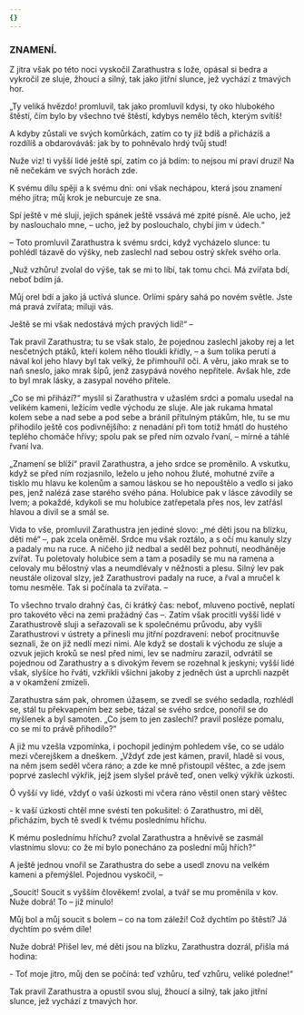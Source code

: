 ```yaml
---
{}
---
```


### ZNAMENÍ.

Z jitra však po této noci vyskočil Zarathustra s lože, opásal si bedra a vykročil ze sluje, žhoucí a silný, tak jako jitřní slunce, jež vychází z tmavých hor. 

„Ty veliká hvězdo! promluvil, tak jako promluvil kdysi, ty oko hlubokého štěstí, čím bylo by všechno tvé štěstí, kdybys nemělo těch, kterým svítíš! 

A kdyby zůstali ve svých komůrkách, zatím co ty již bdíš a přicházíš a rozdílíš a obdarováváš: jak by to pohněvalo hrdý tvůj stud!

Nuže viz! ti vyšší lidé ještě spí, zatím co já bdím: to nejsou mí praví druzi! Na ně nečekám ve svých horách zde.

K svému dílu spěji a k svému dni: oni však nechápou, která jsou znamení mého jitra; můj krok je neburcuje ze sna.

Spí ještě v mé sluji, jejich spánek ještě vssává mé zpité písně. Ale ucho, jež by naslouchalo mne, – ucho, jež by poslouchalo, chybí jim v údech.“

– Toto promluvil Zarathustra k svému srdci, když vycházelo slunce: tu pohlédl tázavě do výšky, neb zaslechl nad sebou ostrý skřek svého orla.

„Nuž vzhůru! zvolal do výše, tak se mi to líbí, tak tomu chci. Má zvířata bdí, neboť bdím já.

Můj orel bdí a jako já uctívá slunce. Orlími spáry sahá po novém světle. Jste má pravá zvířata; miluji vás.

Ještě se mi však nedostává mých pravých lidí!“ –

  

Tak pravil Zarathustra; tu se však stalo, že pojednou zaslechl jakoby rej a let nesčetných ptáků, kteří kolem něho tloukli křídly, – a šum tolika perutí a nával kol jeho hlavy byl tak velký, že přimhouřil oči. A věru, jako mrak se to naň sneslo, jako mrak šípů, jenž zasypává nového nepřítele. Avšak hle, zde to byl mrak lásky, a zasypal nového přítele.

„Co se mi přihází?“ myslil si Zarathustra v užaslém srdci a pomalu usedal na velikém kameni, ležícím vedle východu ze sluje. Ale jak rukama hmatal kolem sebe a nad sebe a pod sebe a bránil přítulným ptákům, hle, tu se mu přihodilo ještě cos podivnějšího: z nenadání při tom totiž hmátl do hustého teplého chomáče hřívy; spolu pak se před ním ozvalo řvaní, – mírné a táhlé řvaní lva.

„Znamení se blíží“ pravil Zarathustra, a jeho srdce se proměnilo. A vskutku, když se před ním rozjasnilo, leželo u jeho nohou žluté, mohutné zvíře a tisklo mu hlavu ke kolenům a samou láskou se ho nepouštělo a vedlo si jako pes, jenž nalézá zase starého svého pána. Holubice pak v lásce závodily se lvem; a pokaždé, kdykoli se mu holubice zatřepetala přes nos, lev zatřásl hlavou a divil se a smál se.

Vida to vše, promluvil Zarathustra jen jediné slovo: „mé děti jsou na blízku, děti mé“ –, pak zcela oněměl. Srdce mu však roztálo, a s očí mu kanuly slzy a padaly mu na ruce. A ničeho již nedbal a seděl bez pohnutí, neodháněje zvířat. Tu poletovaly holubice sem a tam a posadily se mu na ramena a celovaly mu bělostný vlas a neumdlévaly v něžnosti a plesu. Silný lev pak neustále olizoval slzy, jež Zarathustrovi padaly na ruce, a řval a mručel k tomu nesměle. Tak si počínala ta zvířata. –

To všechno trvalo drahný čas, či krátký čas: neboť, mluveno poctivě, neplatí pro takovéto věci na zemi pražádný čas –. Zatím však procitli vyšší lidé v Zarathustrově sluji a seřazovali se k společnému průvodu, aby vyšli Zarathustrovi v ústrety a přinesli mu jitřní pozdravení: neboť procitnuvše seznali, že on již nedlí mezi nimi. Ale když se dostali k východu ze sluje a ozvuk jejich kroků se nesl před nimi, lev se nadmíru zarazil, odvrátil se pojednou od Zarathustry a s divokým řevem se rozehnal k jeskyni; vyšší lidé však, slyšíce ho řváti, vzkřikli všichni jakoby z jedněch úst a uprchli nazpět a v okamžení zmizeli.

Zarathustra sám pak, ohromen úžasem, se zvedl se svého sedadla, rozhlédl se, stál tu překvapením bez sebe, tázal se svého srdce, ponořil se do myšlenek a byl samoten. „Co jsem to jen zaslechl? pravil posléze pomalu, co se mi to právě přihodilo?“

A již mu vzešla vzpomínka, i pochopil jediným pohledem vše, co se událo mezi včerejškem a dneškem. „Vždyť zde jest kámen, pravil, hladě si vous, na něm jsem seděl včera ráno; a zde ke mně přistoupil věštec, a zde jsem poprvé zaslechl výkřik, jejž jsem slyšel právě teď, onen velký výkřik úzkosti.

Ó vyšší vy lidé, vždyť o vaší úzkosti mi včera ráno věstil onen starý věštec

\- k vaší úzkosti chtěl mne svésti ten pokušitel: ó Zarathustro, mi děl, přicházím, bych tě svedl k tvému poslednímu hříchu.

K mému poslednímu hříchu? zvolal Zarathustra a hněvivě se zasmál vlastnímu slovu: co že mi bylo ponecháno za poslední můj hřích?“

A ještě jednou vnořil se Zarathustra do sebe a usedl znovu na velkém kameni a přemýšlel. Pojednou vyskočil, –

„Soucit! Soucit s vyšším člověkem! zvolal, a tvář se mu proměnila v kov. Nuže dobrá! To – již minulo! 

Můj bol a můj soucit s bolem – co na tom záleží! Což dychtím po štěstí? Já dychtím po svém díle! 

Nuže dobrá! Přišel lev, mé děti jsou na blízku, Zarathustra dozrál, přišla má hodina:

\- Toť moje jitro, můj den se počíná: teď vzhůru, teď vzhůru, veliké poledne!“

  

Tak pravil Zarathustra a opustil svou sluj, žhoucí a silný, tak jako jitřní slunce, jež vychází z tmavých hor.
